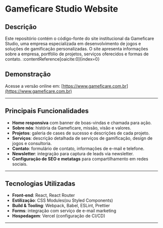 # Gameficare Studio Website

## Descrição  
Este repositório contém o código-fonte do site institucional da Gameficare Studio, uma empresa especializada em desenvolvimento de jogos e soluções de gamificação personalizadas. O site apresenta informações sobre a empresa, portfólio de projetos, serviços oferecidos e formas de contato. :contentReference[oaicite:0]{index=0}

## Demonstração  
Acesse a versão online em: [https://www.gameficare.com.br](https://www.gameficare.com.br)

---

## Principais Funcionalidades  
- **Home responsiva** com banner de boas-vindas e chamada para ação.  
- **Sobre nós**: história da Gameficare, missão, visão e valores.  
- **Projetos**: galeria de cases de sucesso e descrições de cada projeto.  
- **Serviços**: descrição detalhada de serviços de gamificação, design de jogos e consultoria.  
- **Contato**: formulário de contato, informações de e-mail e telefone.  
- **Newsletter**: integração para captura de leads via newsletter.  
- **Configuração de SEO e metatags** para compartilhamento em redes sociais.

---

## Tecnologias Utilizadas  
- **Front-end**: React, React Router  
- **Estilização**: CSS Modules(ou Styled Components)  
- **Build & Tooling**: Webpack, Babel, ESLint, Prettier  
- **Forms**: integração com serviço de e-mail marketing 
- **Hospedagem**: Vercel (configuração de CI/CD)

---
